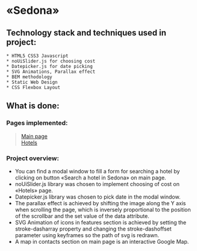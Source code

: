 # «Sedona»
## Technology stack and techniques used in project:
	* HTML5 CSS3 Javascript
	* noUiSlider.js for choosing cost
	* Datepicker.js for date picking
	* SVG Animations, Parallax effect
	* BEM methodology
	* Static Web Design
	* CSS Flexbox Layout

## What is done:
### Pages implemented:
> [Main page](https://gorodetskaya-mariia.github.io/Sedona/index.html)<br> 
> [Hotels](https://gorodetskaya-mariia.github.io/Sedona/hotels.html)<br>

### Project overview:
- You can find a modal window to fill a form for searching a hotel by clicking on button «Search a hotel in Sedona» on main page.
- noUiSlider.js library was chosen to implement choosing of cost on «Hotels» page.
- Datepicker.js library was chosen to pick date in the modal window.
- The parallax effect is achieved by shifting the image along the Y axis when scrolling the page, which is inversely proportional to the position of the scrollbar and the set value of the data attribute.
- SVG Animation of icons in features section is achieved by setting the stroke-dasharray property and changing the stroke-dashoffset parameter using keyframes so the path of svg is redrawn.
- A map in contacts section on main page is an interactive Google Map.
